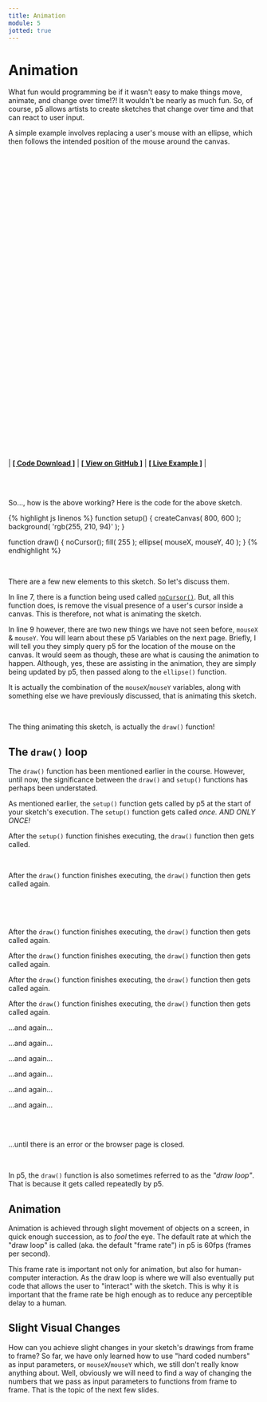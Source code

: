```yaml
---
title: Animation
module: 5
jotted: true
---
```


# Animation

What fun would programming be if it wasn't easy to make things move, animate, and change over time!?! It wouldn't be nearly as much fun. So, of course, p5 allows artists to create sketches that change over time and that can react to user input.

A simple example involves replacing a user's mouse with an ellipse, which then follows the intended position of the mouse around the canvas.



<div id="jotted-demo-1" class="jotted-theme-stacked" style="height:600px;"></div>
</div>
<script>
    new Jotted(document.querySelector("#jotted-demo-1"), {
    files: [
        {
            type: "js",
            url:"https://raw.githubusercontent.com/Montana-Media-Arts/120_CreativeCoding/master/lecture_code/05/01_ellipse_mouse_01/sketch.js"
        },
        {
            type: "html",
            url:"../../../p5_resources/index.html"
    }],
    // plugins: [ "codemirror", "console" ]
    plugins: [ "codemirror" ]
});
</script>

| [**[ Code Download ]**](https://github.com/Montana-Media-Arts/120_CreativeCoding/raw/master/lecture_code/05/01_ellipse_mouse_01/01_ellipse_mouse_01.zip) | [**[ View on GitHub ]**](https://github.com/Montana-Media-Arts/120_CreativeCoding/raw/master/lecture_code/05/01_ellipse_mouse_01/) | [**[ Live Example ]**](https://montana-media-arts.github.io/120_CreativeCoding/lecture_code/05/01_ellipse_mouse_01/) |


<br />


<br />


So..., how is the above working? Here is the code for the above sketch.


{% highlight js linenos %}
function setup() {
    createCanvas( 800, 600 );
    background( 'rgb(255, 210, 94)' );
}

function draw() {
    noCursor();
    fill( 255 );
    ellipse( mouseX, mouseY, 40 );
}
{% endhighlight %}


<br />

There are a few new elements to this sketch. So let's discuss them.

In line 7, there is a function being used called [`noCursor()`](https://p5js.org/reference/#/p5/noCursor). But, all this function does, is remove the visual presence of a user's cursor inside a canvas. This is therefore, not what is animating the sketch.

In line 9 however, there are two new things we have not seen before, `mouseX` & `mouseY`. You will learn about these p5 Variables on the next page. Briefly, I will tell you they simply query p5 for the location of the mouse on the canvas. It would seem as though, these are what is causing the animation to happen. Although, yes, these are assisting in the animation, they are simply being updated by p5, then passed along to the `ellipse()` function.

It is actually the combination of the `mouseX`/`mouseY` variables, along with something else we have previously discussed, that is animating this sketch.


<br />

The thing animating this sketch, is actually the `draw()` function!

## The `draw()` loop

The `draw()` function has been mentioned earlier in the course. However, until now, the significance between the `draw()` and `setup()` functions has perhaps been understated.

As mentioned earlier, the `setup()` function gets called by p5 at the start of your sketch's execution. The `setup()` function gets called _once.  AND ONLY ONCE!_

After the `setup()` function finishes executing, the `draw()` function then gets called.


<br />


After the `draw()` function finishes executing, the `draw()` function then gets called again.

<br />


<br />


<br />


After the `draw()` function finishes executing, the `draw()` function then gets called again.

After the `draw()` function finishes executing, the `draw()` function then gets called again.

After the `draw()` function finishes executing, the `draw()` function then gets called again.

After the `draw()` function finishes executing, the `draw()` function then gets called again.

...and again...

...and again...

...and again...

...and again...

...and again...

...and again...



<br />


<br />

...until there is an error or the browser page is closed.


<br />

In p5, the `draw()` function is also sometimes referred to as the _"draw loop"_. That is because it gets called repeatedly by p5.

## Animation

Animation is achieved through slight movement of objects on a screen, in quick enough succession, as to _fool_ the eye. The default rate at which the "draw loop" is called (aka. the default "frame rate") in p5 is 60fps (frames per second).

This frame rate is important not only for animation, but also for human-computer interaction. As the draw loop is where we will also eventually put code that allows the user to "interact" with the sketch. This is why it is important that the frame rate be high enough as to reduce any perceptible delay to a human.

## Slight Visual Changes

How can you achieve slight changes in your sketch's drawings from frame to frame? So far, we have only learned how to use "hard coded numbers" as input parameters, or `mouseX`/`mouseY` which, we still don't really know anything about. Well, obviously we will need to find a way of changing the numbers that we pass as input parameters to functions from frame to frame. That is the topic of the next few slides. 
